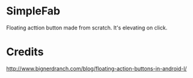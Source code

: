 # SimpleFab
Floating acttion button made from scratch. It's elevating on click.

# Credits
http://www.bignerdranch.com/blog/floating-action-buttons-in-android-l/
